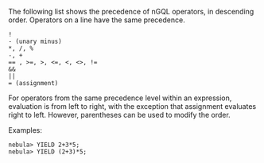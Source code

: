The following list shows the precedence of nGQL operators, in descending order. Operators on a line have the same precedence.

```
!
- (unary minus)
*, /, %
-, +
== , >=, >, <=, <, <>, !=
&&
||
= (assignment)
```

For operators from the same precedence level within an expression, evaluation is from left to right, with the exception that assignment evaluates right to left. However, parentheses can be used to modify the order.

Examples:

```
nebula> YIELD 2+3*5;
nebula> YIELD (2+3)*5;
```

